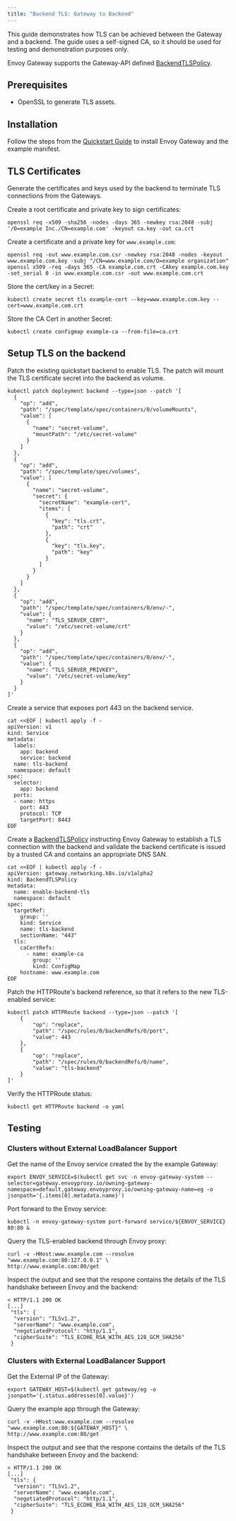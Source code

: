 ```yaml
---
title: "Backend TLS: Gateway to Backend"
---
```


This guide demonstrates how TLS can be achieved between the Gateway and a backend. The guide uses a self-signed CA, so it should be used for
testing and demonstration purposes only.

Envoy Gateway supports the Gateway-API defined [BackendTLSPolicy][].

## Prerequisites

- OpenSSL to generate TLS assets.

## Installation

Follow the steps from the [Quickstart Guide](../../quickstart) to install Envoy Gateway and the example manifest.

## TLS Certificates

Generate the certificates and keys used by the backend to terminate TLS connections from the Gateways. 

Create a root certificate and private key to sign certificates:

```shell
openssl req -x509 -sha256 -nodes -days 365 -newkey rsa:2048 -subj '/O=example Inc./CN=example.com' -keyout ca.key -out ca.crt
```

Create a certificate and a private key for `www.example.com`:

```shell
openssl req -out www.example.com.csr -newkey rsa:2048 -nodes -keyout www.example.com.key -subj "/CN=www.example.com/O=example organization"
openssl x509 -req -days 365 -CA example.com.crt -CAkey example.com.key -set_serial 0 -in www.example.com.csr -out www.example.com.crt
```

Store the cert/key in a Secret:

```shell
kubectl create secret tls example-cert --key=www.example.com.key --cert=www.example.com.crt
```

Store the CA Cert in another Secret:

```shell
kubectl create configmap example-ca --from-file=ca.crt
```

## Setup TLS on the backend

Patch the existing quickstart backend to enable TLS. The patch will mount the TLS certificate secret into the backend as volume. 

```shell
kubectl patch deployment backend --type=json --patch '[
  {
    "op": "add",
    "path": "/spec/template/spec/containers/0/volumeMounts",
    "value": [
      {
        "name": "secret-volume",
        "mountPath": "/etc/secret-volume"
      }
    ]
  },
  {
    "op": "add",
    "path": "/spec/template/spec/volumes",
    "value": [
      {
        "name": "secret-volume",
        "secret": {
          "secretName": "example-cert",
          "items": [
            {
              "key": "tls.crt",
              "path": "crt"
            },
            {
              "key": "tls.key",
              "path": "key"
            }
          ]
        }
      }
    ]
  },
  {
    "op": "add",
    "path": "/spec/template/spec/containers/0/env/-",
    "value": {
      "name": "TLS_SERVER_CERT",
      "value": "/etc/secret-volume/crt"
    }
  },
  {
    "op": "add",
    "path": "/spec/template/spec/containers/0/env/-",
    "value": {
      "name": "TLS_SERVER_PRIVKEY",
      "value": "/etc/secret-volume/key"
    }
  }
]'
```

Create a service that exposes port 443 on the backend service. 

```shell
cat <<EOF | kubectl apply -f -
apiVersion: v1
kind: Service
metadata:
  labels:
    app: backend
    service: backend
  name: tls-backend
  namespace: default
spec:
  selector:
    app: backend
  ports:
  - name: https
    port: 443
    protocol: TCP
    targetPort: 8443
EOF
```

Create a [BackendTLSPolicy][] instructing Envoy Gateway to establish a TLS connection with the backend and validate the backend certificate is issued by a trusted CA and contains an appropriate DNS SAN.

```shell
cat <<EOF | kubectl apply -f -
apiVersion: gateway.networking.k8s.io/v1alpha2
kind: BackendTLSPolicy
metadata:
  name: enable-backend-tls
  namespace: default
spec:
  targetRef:
    group: ''
    kind: Service
    name: tls-backend
    sectionName: "443"
  tls:
    caCertRefs:
      - name: example-ca
        group: ''
        kind: ConfigMap
    hostname: www.example.com
EOF
```

Patch the HTTPRoute's backend reference, so that it refers to the new TLS-enabled service:

```shell
kubectl patch HTTPRoute backend --type=json --patch '[
    {
        "op": "replace",
        "path": "/spec/rules/0/backendRefs/0/port",
        "value": 443
    },
    {
        "op": "replace",
        "path": "/spec/rules/0/backendRefs/0/name",
        "value": "tls-backend"
    }
]'
```

Verify the HTTPRoute status:

```shell
kubectl get HTTPRoute backend -o yaml
```

## Testing

### Clusters without External LoadBalancer Support

Get the name of the Envoy service created the by the example Gateway:

```shell
export ENVOY_SERVICE=$(kubectl get svc -n envoy-gateway-system --selector=gateway.envoyproxy.io/owning-gateway-namespace=default,gateway.envoyproxy.io/owning-gateway-name=eg -o jsonpath='{.items[0].metadata.name}')
```

Port forward to the Envoy service:

```shell
kubectl -n envoy-gateway-system port-forward service/${ENVOY_SERVICE} 80:80 &
```

Query the TLS-enabled backend through Envoy proxy:

```shell
curl -v -HHost:www.example.com --resolve "www.example.com:80:127.0.0.1" \
http://www.example.com:80/get
```

Inspect the output and see that the respone contains the details of the TLS handshake between Envoy and the backend:

```shell
< HTTP/1.1 200 OK
[...]
 "tls": {
  "version": "TLSv1.2",
  "serverName": "www.example.com",
  "negotiatedProtocol": "http/1.1",
  "cipherSuite": "TLS_ECDHE_RSA_WITH_AES_128_GCM_SHA256"
 }
```

### Clusters with External LoadBalancer Support

Get the External IP of the Gateway:

```shell
export GATEWAY_HOST=$(kubectl get gateway/eg -o jsonpath='{.status.addresses[0].value}')
```

Query the example app through the Gateway:

```shell
curl -v -HHost:www.example.com --resolve "www.example.com:80:${GATEWAY_HOST}" \
http://www.example.com:80/get
```

Inspect the output and see that the respone contains the details of the TLS handshake between Envoy and the backend:

```shell
< HTTP/1.1 200 OK
[...]
 "tls": {
  "version": "TLSv1.2",
  "serverName": "www.example.com",
  "negotiatedProtocol": "http/1.1",
  "cipherSuite": "TLS_ECDHE_RSA_WITH_AES_128_GCM_SHA256"
 }
```

[BackendTLSPolicy]: https://gateway-api.sigs.k8s.io/api-types/backendtlspolicy/